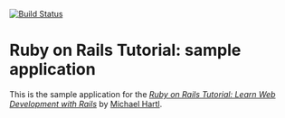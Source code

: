 [![Build Status](https://travis-ci.org/orzup/rails-tutorial.svg?branch=sample_app)](https://travis-ci.org/orzup/rails-tutorial)

# Ruby on Rails Tutorial: sample application

This is the sample application for the
[*Ruby on Rails Tutorial:
Learn Web Development with Rails*](http://www.railstutorial.org/)
by [Michael Hartl](http://www.michaelhartl.com/).
